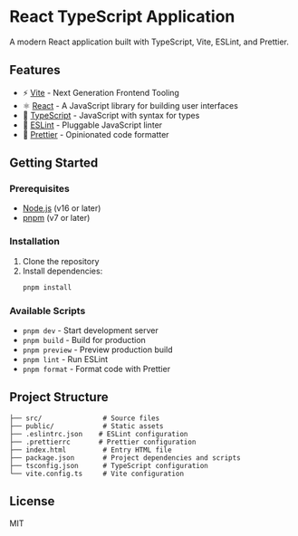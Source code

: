# React TypeScript Application

A modern React application built with TypeScript, Vite, ESLint, and Prettier.

## Features

- ⚡️ [Vite](https://vitejs.dev/) - Next Generation Frontend Tooling
- ⚛️ [React](https://reactjs.org/) - A JavaScript library for building user interfaces
- 📘 [TypeScript](https://www.typescriptlang.org/) - JavaScript with syntax for types
- 🧹 [ESLint](https://eslint.org/) - Pluggable JavaScript linter
- 💅 [Prettier](https://prettier.io/) - Opinionated code formatter

## Getting Started

### Prerequisites

- [Node.js](https://nodejs.org/) (v16 or later)
- [pnpm](https://pnpm.io/) (v7 or later)

### Installation

1. Clone the repository
2. Install dependencies:
   ```bash
   pnpm install
   ```

### Available Scripts

- `pnpm dev` - Start development server
- `pnpm build` - Build for production
- `pnpm preview` - Preview production build
- `pnpm lint` - Run ESLint
- `pnpm format` - Format code with Prettier

## Project Structure

```
├── src/               # Source files
├── public/            # Static assets
├── .eslintrc.json    # ESLint configuration
├── .prettierrc       # Prettier configuration
├── index.html         # Entry HTML file
├── package.json       # Project dependencies and scripts
├── tsconfig.json      # TypeScript configuration
└── vite.config.ts     # Vite configuration
```

## License

MIT
